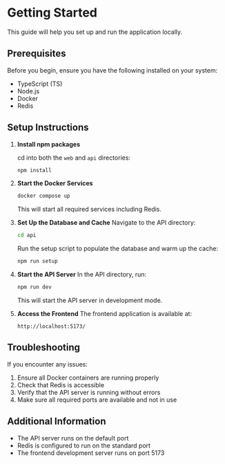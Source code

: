 # Getting Started

This guide will help you set up and run the application locally.

## Prerequisites

Before you begin, ensure you have the following installed on your system:

- TypeScript (TS)
- Node.js
- Docker
- Redis

## Setup Instructions

1. **Install npm packages**

   cd into both the `web` and `api` directories:
   ```bash
   npm install
   ```

1. **Start the Docker Services**
   ```bash
   docker compose up
   ```
   This will start all required services including Redis.

2. **Set Up the Database and Cache**
   Navigate to the API directory:
   ```bash
   cd api
   ```
   Run the setup script to populate the database and warm up the cache:
   ```bash
   npm run setup
   ```

3. **Start the API Server**
   In the API directory, run:
   ```bash
   npm run dev
   ```
   This will start the API server in development mode.

4. **Access the Frontend**
   The frontend application is available at:
   ```
   http://localhost:5173/
   ```

## Troubleshooting

If you encounter any issues:

1. Ensure all Docker containers are running properly
2. Check that Redis is accessible
3. Verify that the API server is running without errors
4. Make sure all required ports are available and not in use

## Additional Information

- The API server runs on the default port
- Redis is configured to run on the standard port
- The frontend development server runs on port 5173
